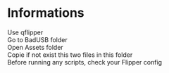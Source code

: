 # Informations
Use qflipper  
Go to BadUSB folder  
Open Assets folder  
Copie if not exist this two files in this folder  
Before running any scripts, check your Flipper config